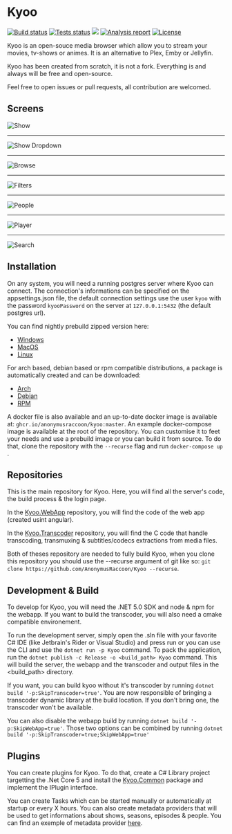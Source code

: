 # Kyoo
<p>
  <a href="https://github.com/AnonymusRaccoon/Kyoo/actions/workflows/build.yml"><img src="https://img.shields.io/github/workflow/status/AnonymusRaccoon/Kyoo/Build?style=flat-square" alt="Build status"></a>
  <a href="https://github.com/AnonymusRaccoon/Kyoo/actions/workflows/tests.yml"><img src="https://img.shields.io/github/workflow/status/AnonymusRaccoon/Kyoo/Testing?label=tests&style=flat-square" alt="Tests status"></a>
  <a href="https://github.com/users/AnonymusRaccoon/packages/container/package/kyoo"><img src="https://img.shields.io/github/workflow/status/AnonymusRaccoon/Kyoo/Docker?label=docker&style=flat-square"/></a>
  <a href="https://sonarcloud.io/dashboard?id=AnonymusRaccoon_Kyoo"><img src="https://img.shields.io/sonar/violations/AnonymusRaccoon_Kyoo?format=long&server=https%3A%2F%2Fsonarcloud.io&style=flat-square" alt="Analysis report"></a>
  <a href="./LICENSE"><img src="https://img.shields.io/github/license/AnonymusRaccoon/Kyoo?style=flat-square" alt="License"></a>
</p>

Kyoo is an open-souce media browser which allow you to stream your movies, tv-shows or animes.
It is an alternative to Plex, Emby or Jellyfin.

Kyoo has been created from scratch, it is not a fork. Everything is and always will be free and open-source.

Feel free to open issues or pull requests, all contribution are welcomed.

## Screens
![Show](../screens/show.png?raw=true)
- - -
![Show Dropdown](../screens/show_dropdown.png?raw=true)
- - -
![Browse](../screens/browse.png?raw=true)
- - -
![Filters](../screens/filters.png?raw=true)
- - -
![People](../screens/people.png?raw=true)
- - -
![Player](../screens/player.png?raw=true)
- - -
![Search](../screens/search.png?raw=true)


## Installation

On any system, you will need a running postgres server where Kyoo can connect. The connection's informations can be specified on the appsettings.json file, the default connection settings
use the user `kyoo` with the password `kyooPassword` on the server at `127.0.0.1:5432` (the default postgres url).

You can find nightly prebuild zipped version here:
 - [Windows](https://nightly.link/AnonymusRaccoon/Kyoo/workflows/release/master/kyoo_windows.zip)
 - [MacOS](https://nightly.link/AnonymusRaccoon/Kyoo/workflows/release/master/kyoo_macos.zip)
 - [Linux](https://nightly.link/AnonymusRaccoon/Kyoo/workflows/release/master/kyoo_linux.zip)

For arch based, debian based or rpm compatible distributions, a package is automatically created and can be downloaded:
 - [Arch](https://nightly.link/AnonymusRaccoon/Kyoo/workflows/release/master/kyoo_arch.zip)
 - [Debian](https://nightly.link/AnonymusRaccoon/Kyoo/workflows/release/master/kyoo_debian.zip)
 - [RPM](https://nightly.link/AnonymusRaccoon/Kyoo/workflows/release/master/kyoo_rpm.zip)

A docker file is also available and an up-to-date docker image is available at: `ghcr.io/anonymusraccoon/kyoo:master`. An example docker-compose image is available at the root of the repository. You can customise it to feet your needs and use a prebuild image or you can build it from source. To do that, clone the repository with the `--recurse` flag and run `docker-compose up `.

## Repositories

This is the main repository for Kyoo. Here, you will find all the server's code, the build process & the login page.

In the [Kyoo.WebApp](https://github.com/AnonymusRaccoon/Kyoo.WebApp) repository, you will find the code of the web app (created usint angular).

In the [Kyoo.Transcoder](https://github.com/AnonymusRaccoon/Kyoo.Transcoder) repository, you will find the C code that handle transcoding, transmuxing & subtitles/codecs extractions from media files.

Both of theses repository are needed to fully build Kyoo, when you clone this repository you should use the --recurse argument of git like so: ```git clone https://github.com/AnonymusRaccoon/Kyoo --recurse```.

## Development & Build

To develop for Kyoo, you will need the .NET 5.0 SDK and node & npm for the webapp. If you want to build the transcoder, you will also need a cmake compatible environement.

To run the development server, simply open the .sln file with your favorite C# IDE (like Jetbrain's Rider or Visual Studio) and press run or you can use the CLI and use the ```dotnet run -p Kyoo``` command.
To pack the application, run the ```dotnet publish -c Release -o <build_path> Kyoo``` command. This will build the server, the webapp and the transcoder and output files in the <build_path> directory.

If you want, you can build kyoo without it's transcoder by running ```dotnet build '-p:SkipTranscoder=true'```. You are now responsible of bringing a transcoder dynamic library at the build location. If you don't bring one, the transcoder won't be available.

You can also disable the webapp build by running ```dotnet build '-p:SkipWebApp=true'```. Those two options can be combined by running ```dotnet build '-p:SkipTranscoder=true;SkipWebApp=true'```

## Plugins

You can create plugins for Kyoo. To do that, create a C# Library project targetting the .Net Core 5 and install the [Kyoo.Common](https://www.nuget.org/packages/Kyoo.Common) package and implement the IPlugin interface.

You can create Tasks which can be started manually or automatically at startup or every X hours. You can also create metadata providers that will be used to get informations about shows, seasons, episodes & people.
You can find an exemple of metadata provider [here](https://github.com/AnonymusRaccoon/Kyoo.TheMovieDB).
